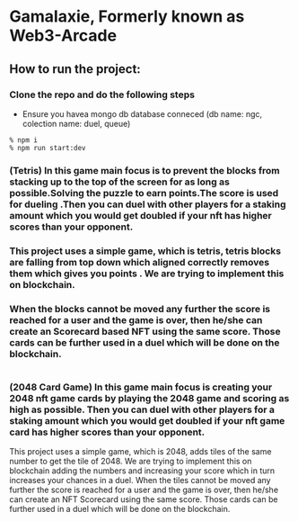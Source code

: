 # Gamalaxie, Formerly known as Web3-Arcade

## How to run the project: 

### Clone the repo and do the following steps
- Ensure you havea mongo db database conneced 
(db name: ngc, colection name: duel, queue)

```
% npm i
% npm run start:dev
```

### (Tetris) In this game main focus is to prevent the blocks from stacking up to the top of the screen for as long as possible.Solving the puzzle to earn points.The score is used for dueling .Then you can duel with other players for a staking amount which you would get doubled if your nft has higher scores than your opponent.
### This project uses a simple game, which is tetris, tetris blocks are falling from top down which aligned correctly removes them which gives you points . We are trying to implement this on blockchain.
### When the blocks cannot be moved any further the score is reached for a user and the game is over, then he/she can create an Scorecard based NFT using the same score. Those cards can be further used in a duel which will be done on the blockchain.

#
### (2048 Card Game) In this game main focus is creating your 2048 nft game cards by playing the 2048 game and scoring as high as possible. Then you can duel with other players for a staking amount which you would get doubled if your nft game card has higher scores than your opponent.
This project uses a simple game, which is 2048, adds tiles of the same number to get the tile of 2048. We are trying to implement this on blockchain adding the numbers and increasing your score which in turn increases your chances in a duel.
When the tiles cannot be moved any further the score is reached for a user and the game is over, then he/she can create an NFT Scorecard using the same score. Those cards can be further used in a duel which will be done on the blockchain.
